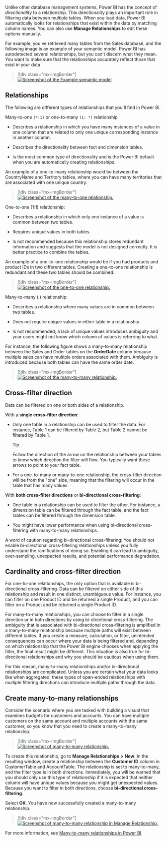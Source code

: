 Unlike other database management systems, Power BI has the concept of *directionality* to a relationship. This directionality plays an important role in filtering data between multiple tables. When you load data, Power BI automatically looks for relationships that exist within the data by matching column names. You can also use **Manage Relationships** to edit these options manually.

For example, you've retrieved many tables from the Sales database, and the following image is an example of your semantic model. Power BI has autodetected several relationships, but you can't discern what they mean. You want to make sure that the relationships accurately reflect those that exist in your data.

> [!div class="mx-imgBorder"]
> [![Screenshot of the Example semantic model](../media/06-example-data-model-1-ss.png)](../media/06-example-data-model-1-ss.png#lightbox)

## Relationships

The following are different types of relationships that you'll find in Power BI.

Many-to-one `(*:1)` or one-to-many `(1: *)` relationship

- Describes a relationship in which you have many instances of a value in one column that are related to only one unique corresponding instance in another column.

- Describes the directionality between fact and dimension tables.

- Is the most common type of directionality and is the Power BI default when you are automatically creating relationships.

An example of a one-to-many relationship would be between the CountryName and Territory tables, where you can have many territories that are associated with one unique country.

> [!div class="mx-imgBorder"]
> [![Screenshot of the many-to-one relationship.](../media/06-many-to-one-2-ss.png)](../media/06-many-to-one-2-ss.png#lightbox)

One-to-one (1:1) relationship:

- Describes a relationship in which only one instance of a value is common between two tables.

- Requires unique values in both tables.

- Is not recommended because this relationship stores redundant information and suggests that the model is not designed correctly. It is better practice to combine the tables.

An example of a one-to-one relationship would be if you had products and product IDs in two different tables. Creating a one-to-one relationship is redundant and these two tables should be combined.

> [!div class="mx-imgBorder"]
> [![Screenshot of the one-to-one relationship.](../media/06-one-to-one-example-12-ss.png)](../media/06-one-to-one-example-12-ss.png#lightbox)

Many-to-many (*.*) relationship:

- Describes a relationship where many values are in common between two tables.

- Does not require unique values in either table in a relationship.

- Is not recommended; a lack of unique values introduces ambiguity and your users might not know which column of values is referring to what.

For instance, the following figure shows a many-to-many relationship between the Sales and Order tables on the **OrderDate** column because multiple sales can have multiple orders associated with them. Ambiguity is introduced because both tables can have the same order date.

> [!div class="mx-imgBorder"]
> [![Screenshot of the many-to-many relationship.](../media/06-many-to-many-4-ss.png)](../media/06-many-to-many-4-ss.png#lightbox)

## Cross-filter direction

Data can be filtered on one or both sides of a relationship.

With a **single cross-filter direction**:

- Only one table in a relationship can be used to filter the data. For instance, Table 1 can be filtered by Table 2, but Table 2 cannot be filtered by Table 1.

    > [!TIP]
    > Follow the direction of the arrow on the relationship between your tables to know which direction the filter will flow. You typically want these arrows to point to your fact table.

- For a one-to-many or many-to-one relationship, the cross-filter direction will be from the "one" side, meaning that the filtering will occur in the table that has many values.

With **both cross-filter directions** or **bi-directional cross-filtering**:

- One table in a relationship can be used to filter the other. For instance, a dimension table can be filtered through the fact table, and the fact tables can be filtered through the dimension table.

- You might have lower performance when using bi-directional cross-filtering with many-to-many relationships.

A word of caution regarding bi-directional cross-filtering: You should not enable bi-directional cross-filtering relationships unless you fully understand the ramifications of doing so. Enabling it can lead to ambiguity, over-sampling, unexpected results, and potential performance degradation.

## Cardinality and cross-filter direction

For one-to-one relationships, the only option that is available is bi-directional cross-filtering. Data can be filtered on either side of this relationship and result in one distinct, unambiguous value. For instance, you can filter on one Product ID and be returned a single Product, and you can filter on a Product and be returned a single Product ID.

For many-to-many relationships, you can choose to filter in a single direction or in both directions by using bi-directional cross-filtering. The ambiguity that is associated with bi-directional cross-filtering is amplified in a many-to-many relationship because multiple paths will exist between different tables. If you create a measure, calculation, or filter, unintended consequences can occur where your data is being filtered and, depending on which relationship that the Power BI engine chooses when applying the filter, the final result might be different. This situation is also true for bi-directional relationships and why you should be cautious when using them.

For this reason, many-to-many relationships and/or bi-directional relationships are complicated. Unless you are certain what your data looks like when aggregated, these types of open-ended relationships with multiple filtering directions can introduce multiple paths through the data.

## Create many-to-many relationships

Consider the scenario where you are tasked with building a visual that examines budgets for customers and accounts. You can have multiple customers on the same account and multiple accounts with the same customer, so you know that you need to create a many-to-many relationship.

> [!div class="mx-imgBorder"]
> [![Screenshot of many-to-many relationship.](../media/06-many-to-many-relationship-01-ssm.png)](../media/06-many-to-many-relationship-01-ssm.png#lightbox)

To create this relationship, go to **Manage Relationships** **>** **New**. In the resulting window, create a relationship between the **Customer ID** column in CustomerTable and AccountTable. The relationship is set to many-to-many, and the filter type is in both directions. Immediately, you will be warned that you should only use this type of relationship if it is expected that neither column will have unique values because you might get unexpected values. Because you want to filter in both directions, choose **bi-directional cross-filtering**.

Select **OK**. You have now successfully created a many-to-many relationship.

> [!div class="mx-imgBorder"]
> [![Screenshot of many-to-many relationship in Manage Relationship.](../media/06-manage-relationships-04-ssm.png)](../media/06-manage-relationships-04-ssm.png#lightbox)

For more information, see [Many-to-many relationships in Power BI](/power-bi/transform-model/desktop-many-to-many-relationships?azure-portal=true).
